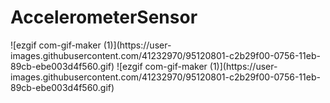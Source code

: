 # AccelerometerSensor

<p>![ezgif com-gif-maker (1)](https://user-images.githubusercontent.com/41232970/95120801-c2b29f00-0756-11eb-89cb-ebe003d4f560.gif) ![ezgif com-gif-maker (1)](https://user-images.githubusercontent.com/41232970/95120801-c2b29f00-0756-11eb-89cb-ebe003d4f560.gif)</p>

